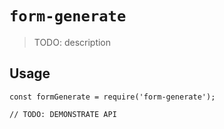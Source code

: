 # `form-generate`

> TODO: description

## Usage

```
const formGenerate = require('form-generate');

// TODO: DEMONSTRATE API
```
